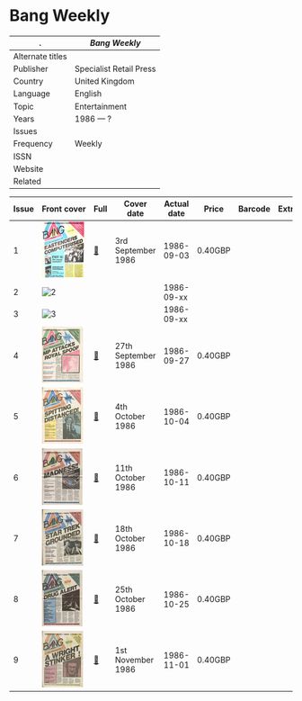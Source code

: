 # Bang Weekly

. | _Bang Weekly_
--- | ---
Alternate titles | 
Publisher | Specialist Retail Press
Country | United Kingdom
Language | English
Topic | Entertainment
Years | 1986 &mdash; ?
Issues | 
Frequency | Weekly
ISSN | 
Website | 
Related | 

Issue | Front&nbsp;cover | Full | Cover date | Actual date | Price | Barcode | Extras
----- | ---------------- | ---- | ---------- | ----------- | ----- | ------- | ------
1|![1](bangweekly/01.png)|[🔗][1]|3rd September 1986|1986-09-03|0.40GBP||
2|![2](bangweekly/02.png)|||1986-09-xx|||
3|![3](bangweekly/03.png)|||1986-09-xx|||
4|![4](bangweekly/04.png)|[🔗][4]|27th September 1986|1986-09-27|0.40GBP||
5|![5](bangweekly/05.png)|[🔗][5]|4th October 1986|1986-10-04|0.40GBP||
6|![6](bangweekly/06.png)|[🔗][6]|11th October 1986|1986-10-11|0.40GBP||
7|![7](bangweekly/07.png)|[🔗][7]|18th October 1986|1986-10-18|0.40GBP||
8|![8](bangweekly/08.png)|[🔗][8]|25th October 1986|1986-10-25|0.40GBP||
9|![9](bangweekly/09.png)|[🔗][9]|1st November 1986|1986-11-01|0.40GBP||

[1]: https://archive.org/details/bangweekly1

[4]: https://archive.org/details/Bang_Issue04
[5]: https://archive.org/details/Bang_Issue05
[6]: https://archive.org/details/Bang_Issue06
[7]: https://archive.org/details/Bang_Issue07
[8]: https://archive.org/details/Bang_Issue08
[9]: https://archive.org/details/Bang_Issue09
